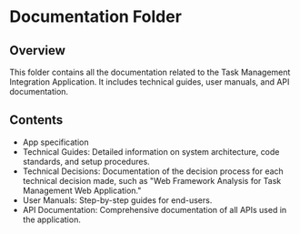 # Documentation Folder

## Overview
This folder contains all the documentation related to the Task Management Integration Application. It includes technical guides, user manuals, and API documentation.

## Contents
- App specification
- Technical Guides: Detailed information on system architecture, code standards, and setup procedures.
- Technical Decisions: Documentation of the decision process for each technical decision made, such as "Web Framework Analysis for Task Management Web Application."
- User Manuals: Step-by-step guides for end-users.
- API Documentation: Comprehensive documentation of all APIs used in the application.

